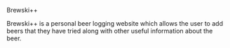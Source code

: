 Brewski++

Brewski++ is a personal beer logging website which allows the user to add beers that they have tried along with other useful information about the beer.
